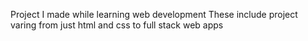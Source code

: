 Project I made while learning web development
These include project varing from just html and css to full stack web apps

